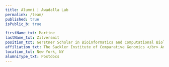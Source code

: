 ```yaml
---
title: Alumni | Awadalla Lab
permalink: /team/
published: true
isPublic_b: true

firstName_txt: Martine
lastName_txt: Zilversmit
position_txt: Gerstner Scholar in Bioinformatics and Computational Biology
affiliation_txt: The Sackler Institute of Comparative Genomics </br> American Museum of Natural History </br>
location_txt: New York, NY
alumniType_txt: Postdocs
---
```

